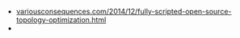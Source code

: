- [variousconsequences.com/2014/12/fully-scripted-open-source-topology-optimization.html](http://www.variousconsequences.com/2014/12/fully-scripted-open-source-topology-optimization.html?m=1)
-